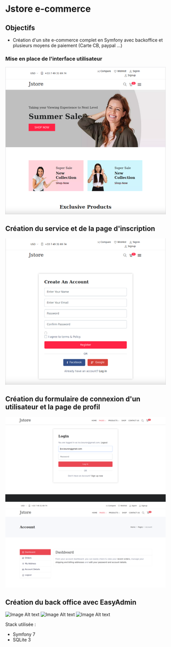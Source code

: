 
# Jstore e-commerce

## Objectifs

- Création d'un site e-commerce complet en Symfony avec backoffice et plusieurs moyens de paiement (Carte CB, paypal ...)

### Mise en place de l'interface utilisateur 


![Image Alt text](public/github/homepage.png)


##  Création du service et de la page d'inscription 

![Image Alt text](public/github/signup.png)


##  Création du formulaire de connexion d'un utilisateur et la page de profil 

![Image Alt text](public/github/signin.png)
![Image Alt text](public/github/account.png)

##  Création du back office avec EasyAdmin 

![Image Alt text](public/github/back_office.png)
![Image Alt text](public/github/back_office.png)
![Image Alt text](public/github/back_office.png)


Stack utilisée :
* Symfony 7
* SQLite 3



